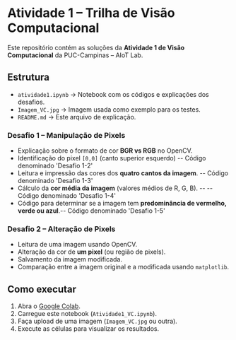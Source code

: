# Atividade 1 – Trilha de Visão Computacional

Este repositório contém as soluções da **Atividade 1 de Visão Computacional** da PUC-Campinas – AIoT Lab.

## Estrutura

- `atividade1.ipynb` → Notebook com os códigos e explicações dos desafios.
- `Imagem_VC.jpg` → Imagem usada como exemplo para os testes.
- `README.md` → Este arquivo de explicação.

### Desafio 1 – Manipulação de Pixels
- Explicação sobre o formato de cor **BGR vs RGB** no OpenCV.
- Identificação do pixel `[0,0]` (canto superior esquerdo)  -- Código denominado 'Desafio 1-2'
- Leitura e impressão das cores dos **quatro cantos da imagem**. -- Código denominado 'Desafio 1-3'
- Cálculo da **cor média da imagem** (valores médios de R, G, B). -- -- Código denominado 'Desafio 1-4'
- Código para determinar se a imagem tem **predominância de vermelho, verde ou azul**.-- Código denominado 'Desafio 1-5'

### Desafio 2 – Alteração de Pixels
- Leitura de uma imagem usando OpenCV.
- Alteração da cor de **um pixel** (ou região de pixels).
- Salvamento da imagem modificada.
- Comparação entre a imagem original e a modificada usando `matplotlib`.

##  Como executar
1. Abra o [Google Colab](https://colab.research.google.com/drive/1-mFeOBhhrMnEBnVApuGLqkrOAY_dYP9F?usp=sharing).  
2. Carregue este notebook (`Atividade1_VC.ipynb`).  
3. Faça upload de uma imagem (`Imagem_VC.jpg` ou outra).  
4. Execute as células para visualizar os resultados.
